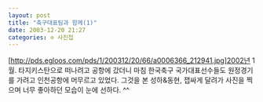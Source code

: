 ```yaml
---
layout: post
title: "축구대표팀과 함께(1)"
date: 2003-12-20 21:27
categories: ⊙ 사진첩
---
```


[http://pds.egloos.com/pds/1/200312/20/66/a0006366_212941.jpg]2002년 1월. 타지키스탄으로 떠나려고 공항에 갔더니 마침 한국축구 국가대표선수들도 원정경기를 가려고 인천공항에 머무르고 있었다. 그것을 본 성하&동현, 잽싸게 달려가 사진을 찍으며 너무 좋아하던 모습이 눈에 선하다. ^^
       
